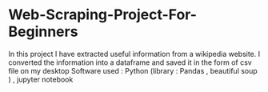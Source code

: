 # Web-Scraping-Project-For-Beginners
In this project I have extracted useful information from a wikipedia website.
I converted the information into a dataframe and saved it in the form of csv file on my desktop
Software used : Python (library : Pandas , beautiful soup ) , jupyter notebook
